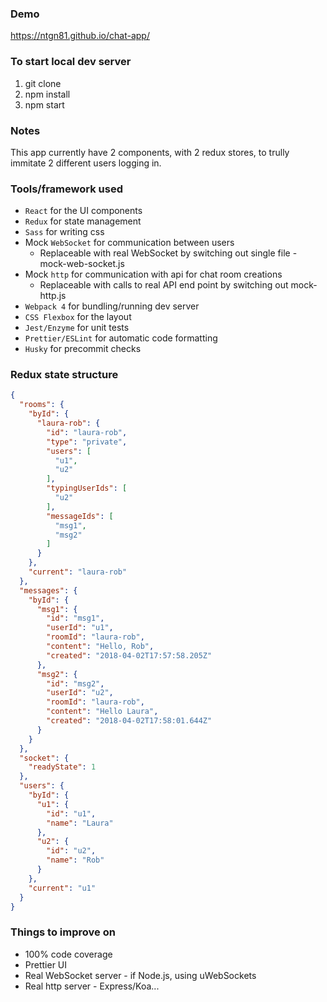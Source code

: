 ### Demo
https://ntgn81.github.io/chat-app/

### To start local dev server
1. git clone
2. npm install
3. npm start

### Notes
This app currently have 2 <Root /> components, with 2 redux stores, to trully immitate 2 different users logging in.

### Tools/framework used
- `React` for the UI components
- `Redux` for state management
- `Sass` for writing css
- Mock `WebSocket` for communication between users
  - Replaceable with real WebSocket by switching out single file - mock-web-socket.js
- Mock `http` for communication with api for chat room creations
  - Replaceable with calls to real API end point by switching out mock-http.js
- `Webpack 4` for bundling/running dev server
- `CSS Flexbox` for the layout
- `Jest/Enzyme` for unit tests
- `Prettier/ESLint` for automatic code formatting
- `Husky` for precommit checks

### Redux state structure

```json
{
  "rooms": {
    "byId": {
      "laura-rob": {
        "id": "laura-rob",
        "type": "private",
        "users": [
          "u1",
          "u2"
        ],
        "typingUserIds": [
          "u2"
        ],
        "messageIds": [
          "msg1",
          "msg2"
        ]
      }
    },
    "current": "laura-rob"
  },
  "messages": {
    "byId": {
      "msg1": {
        "id": "msg1",
        "userId": "u1",
        "roomId": "laura-rob",
        "content": "Hello, Rob",
        "created": "2018-04-02T17:57:58.205Z"
      },
      "msg2": {
        "id": "msg2",
        "userId": "u2",
        "roomId": "laura-rob",
        "content": "Hello Laura",
        "created": "2018-04-02T17:58:01.644Z"
      }
    }
  },
  "socket": {
    "readyState": 1
  },
  "users": {
    "byId": {
      "u1": {
        "id": "u1",
        "name": "Laura"
      },
      "u2": {
        "id": "u2",
        "name": "Rob"
      }
    },
    "current": "u1"
  }
}
```

### Things to improve on

- 100% code coverage
- Prettier UI
- Real WebSocket server - if Node.js, using uWebSockets
- Real http server - Express/Koa...
